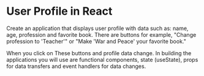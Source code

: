 # User Profile in React

Create an application that displays
user profile with data such as: name,
age, profession and favorite book. There are buttons
for example, "Change profession to 'Teacher'" or
"Make 'War and Peace' your favorite book."

When you click on
These buttons and profile data change. In building
the applications you will use are functional
components, state (useState), props for
data transfers and event handlers for
data changes.
